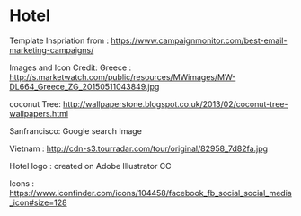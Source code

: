 # Hotel
Template Inspriation from : https://www.campaignmonitor.com/best-email-marketing-campaigns/

Images and Icon Credit:
Greece : http://s.marketwatch.com/public/resources/MWimages/MW-DL664_Greece_ZG_20150511043849.jpg

coconut Tree: http://wallpaperstone.blogspot.co.uk/2013/02/coconut-tree-wallpapers.html

Sanfrancisco: Google search Image

Vietnam : http://cdn-s3.tourradar.com/tour/original/82958_7d82fa.jpg

Hotel logo : created on Adobe Illustrator CC

Icons : https://www.iconfinder.com/icons/104458/facebook_fb_social_social_media_icon#size=128




